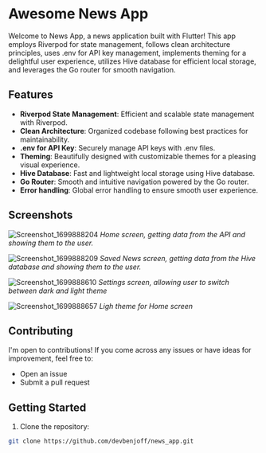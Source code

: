 # Awesome News App

Welcome to News App, a news application built with Flutter! This app employs Riverpod for state management, follows clean architecture principles, uses .env for API key management, implements theming for a delightful user experience, utilizes Hive database for efficient local storage, and leverages the Go router for smooth navigation.

## Features

- **Riverpod State Management**: Efficient and scalable state management with Riverpod.
- **Clean Architecture**: Organized codebase following best practices for maintainability.
- **.env for API Key**: Securely manage API keys with .env files.
- **Theming**: Beautifully designed with customizable themes for a pleasing visual experience.
- **Hive Database**: Fast and lightweight local storage using Hive database.
- **Go Router**: Smooth and intuitive navigation powered by the Go router.
- **Error handling**: Global error handling to ensure smooth user experience.

## Screenshots

![Screenshot_1699888204](https://github.com/devbenjoff/news_app/assets/75796378/9a9ef94b-f313-4f8b-956d-344d51d1ccde)
*Home screen, getting data from the API and showing them to the user.*


![Screenshot_1699888209](https://github.com/devbenjoff/news_app/assets/75796378/25bf45c6-5950-44d0-8a08-0dd95fc8a513)
*Saved News screen, getting data from the Hive database and showing them to the user.*

![Screenshot_1699888610](https://github.com/devbenjoff/news_app/assets/75796378/95c55beb-4d0c-4fe9-84f6-13d616037bb3)
*Settings screen, allowing user to switch between dark and light theme*

![Screenshot_1699888657](https://github.com/devbenjoff/news_app/assets/75796378/effaebd7-7e88-4c16-83b6-af4e1e393c1d)
*Ligh theme for Home screen*

## Contributing

I'm open to contributions! If you come across any issues or have ideas for improvement, feel free to:

- Open an issue
- Submit a pull request

## Getting Started

1. Clone the repository:

```bash
git clone https://github.com/devbenjoff/news_app.git
